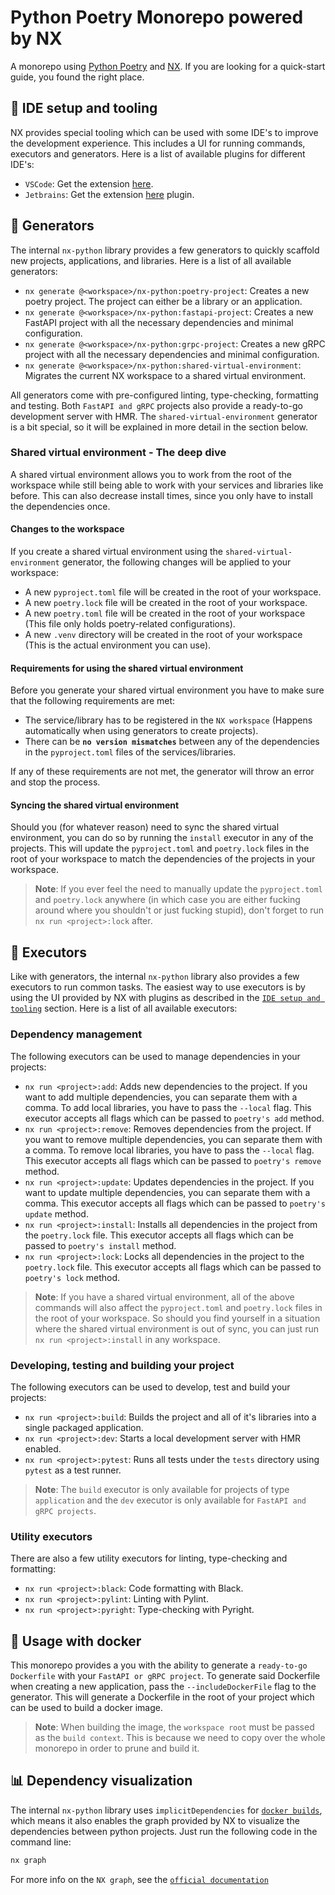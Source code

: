 # Python Poetry Monorepo powered by NX

A monorepo using [Python Poetry](https://python-poetry.org/) and [NX](https://nx.dev/). If you are looking for a quick-start guide, you found the right place.

## 🔧 IDE setup and tooling <a name="ide-setup-and-tooling"></a>

NX provides special tooling which can be used with some IDE's to improve the development experience. This includes a UI for running commands, executors and generators. Here is a list of available plugins for different IDE's:

- `VSCode`: Get the extension [here](https://marketplace.visualstudio.com/items?itemName=nrwl.angular-console).
- `Jetbrains`: Get the extension [here](https://plugins.jetbrains.com/plugin/21060-nx-console) plugin.

## 🚀 Generators

The internal `nx-python` library provides a few generators to quickly scaffold new projects, applications, and libraries. Here is a list of all available generators:

- `nx generate @<workspace>/nx-python:poetry-project`: Creates a new poetry project. The project can either be a library or an application.
- `nx generate @<workspace>/nx-python:fastapi-project`: Creates a new FastAPI project with all the necessary dependencies and minimal configuration.
- `nx generate @<workspace>/nx-python:grpc-project`: Creates a new gRPC project with all the necessary dependencies and minimal configuration.
- `nx generate @<workspace>/nx-python:shared-virtual-environment`: Migrates the current NX workspace to a shared virtual environment.

All generators come with pre-configured linting, type-checking, formatting and testing. Both `FastAPI and gRPC` projects also provide a ready-to-go development server with HMR. The `shared-virtual-environment` generator is a bit special, so it will be explained in more detail in the section below.

### Shared virtual environment - The deep dive

A shared virtual environment allows you to work from the root of the workspace while still being able to work with your services and libraries like before. This can also decrease install times, since you only have to install the dependencies once.

#### Changes to the workspace

If you create a shared virtual environment using the `shared-virtual-environment` generator, the following changes will be applied to your workspace:

- A new `pyproject.toml` file will be created in the root of your workspace.
- A new `poetry.lock` file will be created in the root of your workspace.
- A new `poetry.toml` file will be created in the root of your workspace (This file only holds poetry-related configurations).
- A new `.venv` directory will be created in the root of your workspace (This is the actual environment you can use).

#### Requirements for using the shared virtual environment

Before you generate your shared virtual environment you have to make sure that the following requirements are met:

- The service/library has to be registered in the `NX workspace` (Happens automatically when using generators to create projects).
- There can be **`no version mismatches`** between any of the dependencies in the `pyproject.toml` files of the services/libraries.

If any of these requirements are not met, the generator will throw an error and stop the process.

#### Syncing the shared virtual environment

Should you (for whatever reason) need to sync the shared virtual environment, you can do so by running the `install` executor in any of the projects. This will update the `pyproject.toml` and `poetry.lock` files in the root of your workspace to match the dependencies of the projects in your workspace.

> **Note**: If you ever feel the need to manually update the `pyproject.toml` and `poetry.lock` anywhere (in which case you are either fucking around where you shouldn't or just fucking stupid), don't forget to run `nx run <project>:lock` after.

## 📜 Executors

Like with generators, the internal `nx-python` library also provides a few executors to run common tasks. The easiest way to use executors is by using the UI provided by NX with plugins as described in the [`IDE setup and tooling`](#ide-setup-and-tooling) section. Here is a list of all available executors:

### Dependency management

The following executors can be used to manage dependencies in your projects:

- `nx run <project>:add`: Adds new dependencies to the project. If you want to add multiple dependencies, you can separate them with a comma. To add local libraries, you have to pass the `--local` flag. This executor accepts all flags which can be passed to `poetry's add` method.
- `nx run <project>:remove`: Removes dependencies from the project. If you want to remove multiple dependencies, you can separate them with a comma. To remove local libraries, you have to pass the `--local` flag. This executor accepts all flags which can be passed to `poetry's remove` method.
- `nx run <project>:update`: Updates dependencies in the project. If you want to update multiple dependencies, you can separate them with a comma. This executor accepts all flags which can be passed to `poetry's update` method.
- `nx run <project>:install`: Installs all dependencies in the project from the `poetry.lock` file. This executor accepts all flags which can be passed to `poetry's install` method.
- `nx run <project>:lock`: Locks all dependencies in the project to the `poetry.lock` file. This executor accepts all flags which can be passed to `poetry's lock` method.

> **Note**: If you have a shared virtual environment, all of the above commands will also affect the `pyproject.toml` and `poetry.lock` files in the root of your workspace. So should you find yourself in a situation where the shared virtual environment is out of sync, you can just run `nx run <project>:install` in any workspace.

### Developing, testing and building your project

The following executors can be used to develop, test and build your projects:

- `nx run <project>:build`: Builds the project and all of it's libraries into a single packaged application.
- `nx run <project>:dev`: Starts a local development server with HMR enabled.
- `nx run <project>:pytest`: Runs all tests under the `tests` directory using `pytest` as a test runner.

> **Note**: The `build` executor is only available for projects of type `application` and the `dev` executor is only available for `FastAPI and gRPC projects`.

### Utility executors

There are also a few utility executors for linting, type-checking and formatting:

- `nx run <project>:black`: Code formatting with Black.
- `nx run <project>:pylint`: Linting with Pylint.
- `nx run <project>:pyright`: Type-checking with Pyright.

## 🐳 Usage with docker

This monorepo provides a you with the ability to generate a `ready-to-go Dockerfile` with your `FastAPI or gRPC project`. To generate said Dockerfile when creating a new application, pass the `--includeDockerFile` flag to the generator. This will generate a Dockerfile in the root of your project which can be used to build a docker image.

> **Note**: When building the image, the `workspace root` must be passed as the `build context`. This is because we need to copy over the whole monorepo in order to prune and build it.

## 📊 Dependency visualization <a name="usage-with-docker"></a>

The internal `nx-python` library uses `implicitDependencies` for [`docker builds`](#usage-with-docker), which means it also enables the graph provided by NX to visualize the dependencies between python projects. Just run the following code in the command line:

```bash
nx graph
```

For more info on the `NX graph`, see the [`official documentation`](https://nx.dev/core-features/explore-graph#explore-the-graph)
